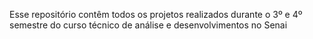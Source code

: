 Esse repositório contêm todos os projetos realizados durante o 3º e 4º semestre do curso técnico de análise e desenvolvimentos no Senai
